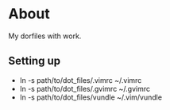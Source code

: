 About
=====

My dorfiles with work.

Setting up
----------

- ln -s path/to/dot_files/.vimrc ~/.vimrc
- ln -s path/to/dot_files/.gvimrc ~/.gvimrc
- ln -s path/to/dot_files/vundle ~/.vim/vundle

